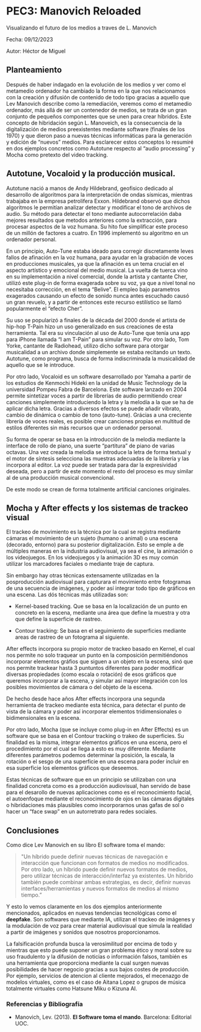 


# PEC3: Manovich Reloaded

Visualizando el futuro de los medios a traves de L. Manovich

  

Fecha: 09/12/2023

Autor: Héctor de Miguel

  

## Planteamiento

  

Después de haber indagado en la evolución de los medios y  ver como el metamedio ordenador ha cambiado la forma en la que nos relacionamos con la creación y difusión de contenido de todo tipo gracias a aquello que Lev Manovich describe como la remediación, veremos como el metamedio ordenador, más allá de ser un contenedor de medios, se trata de un gran conjunto de pequeños componentes que se unen para crear híbridos. Este concepto de hibridación según L. Manoveich, es la consecuencia de la digitalización de medios preexistentes mediante software (finales de los 1970) y que dieron paso a nuevas técnicas informáticas para la generación y edición de “nuevos” medios. Para esclarecer estos conceptos lo resumiré en dos ejemplos concretos como Autotune respecto al “audio processing” y Mocha como pretexto del video tracking.

  

## Autotune, Vocaloid y la producción musical.

  

Autotune nació a manos de Andy Hildebrand, geofisico dedicado al desarrollo de algoritmos para la interpretación de ondas sísmicas, mientras trabajaba en la empresa petrolifera Exxon. Hildebrand observó que dichos algoritmos le permitían analizar detectar y modificar el tono de archivos de audio. Su método para detectar el tono mediante autocorrelación daba mejores resultados que metodos anteriores como la extracción, para procesar aspectos de la voz humana. Su hito fue simplificar este proceso de un millón de factores a cuatro. En 1996 implementó su algoritmo en un ordenador personal.

  

En un principio, Auto-Tune estaba ideado para corregir discretamente leves fallos de afinación en la voz humana, para ayudar en la grabación de voces en producciones musicales, ya que la afinación es un tema crucial en el aspecto artístico y emocional del medio musical. La vuelta de tuerca vino en su implementación a nivel comercial, donde la artista y cantante Cher, utilizó este plug-in de forma exagerada sobre su voz, ya que a nivel tonal no necesitaba corrección, en el tema “Belive”. El empleo bajo parametros exagerados causando un efecto de sonido nunca antes escuchado causó un gran revuelo, y a partir de entonces este recurso estilístico se llamó popularmente el “efecto Cher”.

  

Su uso se popularizó a finales de la década del 2000 donde el artista de hip-hop T-Pain hizo un uso generalizado en sus creaciones de esta herramienta. Tal era su vinculación al uso de Auto-Tune que tenía una app para iPhone llamada “I am T-Pain” para simular su voz. Por otro lado, Tom Yorke, cantante de Radiohead, utilizo dicho software para otorgar musicalidad a un archivo donde simplemente se estaba recitando un texto. Autotune, como programa, busca de forma indiscriminada la musicalidad de aquello que se le introduce.

  

Por otro lado, Vocaloid es un software desarrollado por Yamaha a partir de los estudios de Kenmochi Hideki en la unidad de Music Technology de la universidad Pompeu Fabra de Barcelona. Este software lanzado en 2004 permite sintetizar voces a partir de librerías de audio permitiendo crear canciones simplemente introduciendo la letra y la melodía a la que se ha de aplicar dicha letra. Gracias a diversos efectos se puede añadir vibrato, cambio de dinámica o cambio de tono (auto-tune). Grácias a una creciente librería de voces reales, es posible crear canciones propias en multitud de estilos diferentes sin más recursos que un ordenador personal.

  

Su forma de operar se basa en la introducción de la melodía mediante la interface de rollo de piano, una suerte “partitura” de piano de varias octavas. Una vez creada la melodia se introduce la letra de forma textual y el motor de síntesis selecciona las muestras adecuadas de la librería y las incorpora al editor. La voz puede ser tratada para dar la expresividad deseada, pero a partir de este momento el resto del proceso es muy similar al de una producción musical convencional.

De este modo se crean de forma totalmente artificial canciones originales.

  
  

## Mocha y After effects y los sistemas de trackeo visual

  

El trackeo de movimiento es la técnica por la cual se registra mediante cámaras el movimiento de un sujeto (humano o animal) o una escena (decorado, entorno) para su posterior digitalización. Esto se emple a de múltiples maneras en la industria audiovisual, ya sea el cine, la animación o los videojuegos. En los videojuegos y la animación 3D es muy común utilizar los marcadores faciales o mediante traje de captura.

  

Sin embargo hay otras técnicas extensamente utilizadas en la posproducción audiovisual para capturara el movimiento entre fotogramas de una secuencia de imágenes, y poder así integrar todo tipo de gráficos en una escena. Las dós técnicas más utilizadas son:

  

-   Kernel-based tracking. Que se basa en la localización de un punto en concreto en la escena, mediante una área que define la muestra y otra que define la superficie de rastreo.
    
-   Contour tracking: Se basa en el seguimiento de superficies mediante areas de rastreo de un fotograma al siguiente.
    

  

After effects incorpora su propio motor de trackeo basado en Kernel, el cual nos permite no solo traquear un punto en la composición permitiéndonos incorporar elementos gráfios que siguen a un objeto en la escena, sinó que nos permite trackear hasta 3 puntuntos diferentes para poder modificar diversas propiedades (como escala o rotación) de esos gráficos que queremos incorporar a la escena, y simular así mayor integración con los posibles movimientos de cámara o del objeto de la escena.

  

De hecho desde hace años After effects incorpora una segunda herramienta de trackeo mediante esta técnica, para detectar el punto de vista de la cámara y poder así incorporar elementos tridimensionales o bidimensionales en la escena.

  

Por otro lado, Mocha (que se incluye como plug-in en After Effects) es un software que se basa en el Contour tracking o trakeo de superficies. Su finalidad es la misma, integrar elementos gráficos en una escena, pero el procedimiento por el cual se llega a esto es muy diferente. Mediante diferentes parámetros podemos determinar la posición, la escala, la rotación o el sesgo de una superficie en una escena para poder incluir en esa superficie los elementos gráficos que deseemos.

  

Estas técnicas de software que en un principio se utilizaban con una finalidad concreta como es a producción audiovisual, han servido de base para el desarollo de nuevas aplicaciones como es el reconocimiento facial, el autoenfoque mediante el reconocimiento de ojos en las cámaras digitales o hibridaciones más plausibles como incorporarnos unas gafas de sol o hacer un “face swap” en un autorretrato para redes sociales.

  
  

## Conclusiones

  

Como dice Lev Manovich en su libro El software toma el mando:

  >"Un híbrido puede definir nuevas técnicas de navegación e interacción que funcionan con formatos de medios no modificados. Por otro lado, un híbrido puede definir nuevos formatos de medios, pero utilizar técnicas de interacción/interfaz ya existentes. Un híbrido también puede combinar ambas estrategias, es decir, definir nuevas interfaces/herramientas y nuevos formatos de medios al mismo tiempo.”

  

Y esto lo vemos claramente en los dos ejemplos anteriormente mencionados, aplicados en nuevas tendencias tecnológicas como el **deepfake**. Son softwares que mediante IA, utilizan el trackeo de imágenes y la modulación de voz para crear material audiovisual que simula la realidad a partir de imágenes y sonidos que nosotros proporcionamos.


  

La falsificación profunda busca la verosimilitud por encima de todo y mientras que esto puede suponer un gran problema ético y moral sobre su uso fraudulento y la difusión de noticias o información falsos, también es una herramienta que proporciona mediante la cual surgen nuevas posibilidades de hacer negocio gracias a sus bajos costes de producción. Por ejemplo, servicios de atencion al cliente mejorados, el mecenazgo de modelos virtuales, como es el caso de Aitana Lopez o grupos de música totalmente virtuales como Hatsune Miku o Kizuna AI.

  
  
  

### Referencias y Bibliografía

  

* Manovich, Lev. (2013). **El Software toma el mando**. Barcelona: Editorial UOC.

